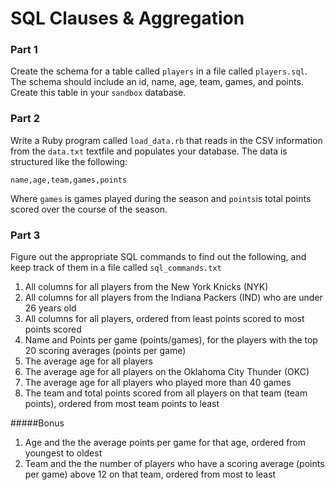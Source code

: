 # SQL Clauses & Aggregation

### Part 1
Create the schema for a table called `players` in a file called `players.sql`. The schema should include an id, name, age, team, games, and points. Create this table in your `sandbox` database.

### Part 2
Write a Ruby program called `load_data.rb` that reads in the CSV information from the `data.txt` textfile and populates your database. The data is structured like the following:

`name,age,team,games,points`

Where `games` is games played during the season and `points`is total points scored over the course of the season.


### Part 3

Figure out the appropriate SQL commands to find out the following, and keep track of them in a file called `sql_commands.txt`

1. All columns for all players from the New York Knicks (NYK)
2. All columns for all players from the Indiana Packers (IND) who are under 26 years old
3. All columns for all players, ordered from least points scored to most points scored
4. Name and Points per game (points/games), for the players with the top 20 scoring averages (points per game)
5. The average age for all players
6. The average age for all players on the Oklahoma City Thunder (OKC)
7. The average age for all players who played more than 40 games
8. The team and total points scored from all players on that team (team points), ordered from most team points to least

#####Bonus
1. Age and the the average points per game for that age, ordered from youngest to oldest
2. Team and the the number of players who have a scoring average (points per game) above 12 on that team, ordered from most to least